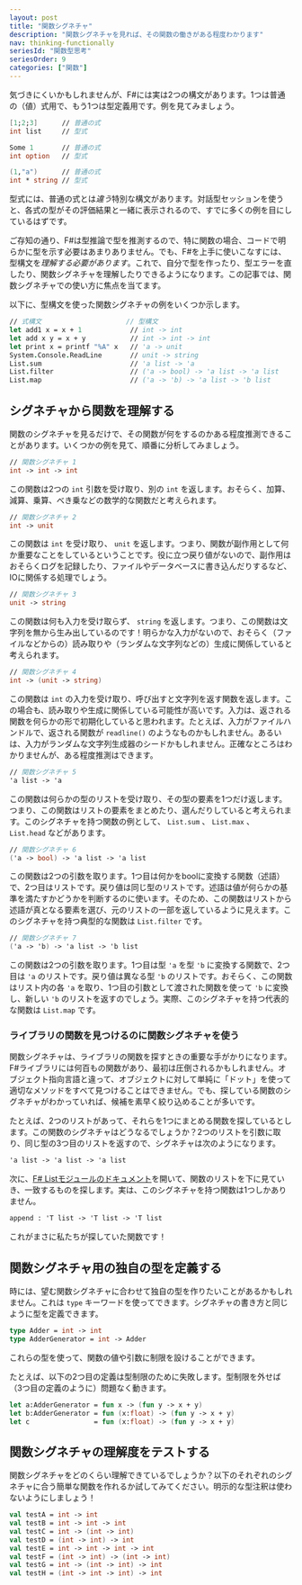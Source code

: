 ```yaml
---
layout: post
title: "関数シグネチャ"
description: "関数シグネチャを見れば、その関数の働きがある程度わかります"
nav: thinking-functionally
seriesId: "関数型思考"
seriesOrder: 9
categories: ["関数"]
---
```


気づきにくいかもしれませんが、F#には実は2つの構文があります。1つは普通の（値）式用で、もう1つは型定義用です。例を見てみましょう。

```fsharp
[1;2;3]      // 普通の式
int list     // 型式

Some 1       // 普通の式
int option   // 型式

(1,"a")      // 普通の式
int * string // 型式
```

型式には、普通の式とは*違う*特別な構文があります。対話型セッションを使うと、各式の型がその評価結果と一緒に表示されるので、すでに多くの例を目にしているはずです。

ご存知の通り、F#は型推論で型を推測するので、特に関数の場合、コードで明らかに型を示す必要はあまりありません。でも、F#を上手に使いこなすには、型構文を*理解する必要があります*。これで、自分で型を作ったり、型エラーを直したり、関数シグネチャを理解したりできるようになります。この記事では、関数シグネチャでの使い方に焦点を当てます。

以下に、型構文を使った関数シグネチャの例をいくつか示します。

```fsharp
// 式構文                     // 型構文
let add1 x = x + 1            // int -> int 
let add x y = x + y           // int -> int -> int
let print x = printf "%A" x   // 'a -> unit
System.Console.ReadLine       // unit -> string
List.sum                      // 'a list -> 'a
List.filter                   // ('a -> bool) -> 'a list -> 'a list
List.map                      // ('a -> 'b) -> 'a list -> 'b list
```

## シグネチャから関数を理解する

関数のシグネチャを見るだけで、その関数が何をするのかある程度推測できることがあります。いくつかの例を見て、順番に分析してみましょう。

```fsharp
// 関数シグネチャ 1
int -> int -> int
```

この関数は2つの `int` 引数を受け取り、別の `int` を返します。おそらく、加算、減算、乗算、べき乗などの数学的な関数だと考えられます。

```fsharp
// 関数シグネチャ 2
int -> unit
```

この関数は `int` を受け取り、 `unit` を返します。つまり、関数が副作用として何か重要なことをしているということです。役に立つ戻り値がないので、副作用はおそらくログを記録したり、ファイルやデータベースに書き込んだりするなど、IOに関係する処理でしょう。

```fsharp
// 関数シグネチャ 3
unit -> string
```

この関数は何も入力を受け取らず、 `string` を返します。つまり、この関数は文字列を無から生み出しているのです！明らかな入力がないので、おそらく（ファイルなどからの）読み取りや（ランダムな文字列などの）生成に関係していると考えられます。

```fsharp
// 関数シグネチャ 4
int -> (unit -> string)
```

この関数は `int` の入力を受け取り、呼び出すと文字列を返す関数を返します。この場合も、読み取りや生成に関係している可能性が高いです。入力は、返される関数を何らかの形で初期化していると思われます。たとえば、入力がファイルハンドルで、返される関数が `readline()` のようなものかもしれません。あるいは、入力がランダムな文字列生成器のシードかもしれません。正確なところはわかりませんが、ある程度推測はできます。

```fsharp
// 関数シグネチャ 5
'a list -> 'a 
```

この関数は何らかの型のリストを受け取り、その型の要素を1つだけ返します。つまり、この関数はリストの要素をまとめたり、選んだりしていると考えられます。このシグネチャを持つ関数の例として、 `List.sum` 、 `List.max` 、 `List.head` などがあります。

```fsharp
// 関数シグネチャ 6
('a -> bool) -> 'a list -> 'a list 
```

この関数は2つの引数を取ります。1つ目は何かをboolに変換する関数（述語）で、2つ目はリストです。戻り値は同じ型のリストです。述語は値が何らかの基準を満たすかどうかを判断するのに使います。そのため、この関数はリストから述語が真となる要素を選び、元のリストの一部を返しているように見えます。このシグネチャを持つ典型的な関数は `List.filter` です。

```fsharp
// 関数シグネチャ 7
('a -> 'b) -> 'a list -> 'b list
```

この関数は2つの引数を取ります。1つ目は型 `'a` を型 `'b` に変換する関数で、2つ目は `'a` のリストです。戻り値は異なる型 `'b` のリストです。おそらく、この関数はリスト内の各 `'a` を取り、1つ目の引数として渡された関数を使って `'b` に変換し、新しい `'b` のリストを返すのでしょう。実際、このシグネチャを持つ代表的な関数は `List.map` です。

### ライブラリの関数を見つけるのに関数シグネチャを使う

関数シグネチャは、ライブラリの関数を探すときの重要な手がかりになります。F#ライブラリには何百もの関数があり、最初は圧倒されるかもしれません。オブジェクト指向言語と違って、オブジェクトに対して単純に「ドット」を使って適切なメソッドをすべて見つけることはできません。でも、探している関数のシグネチャがわかっていれば、候補を素早く絞り込めることが多いです。

たとえば、2つのリストがあって、それらを1つにまとめる関数を探しているとします。この関数のシグネチャはどうなるでしょうか？2つのリストを引数に取り、同じ型の3つ目のリストを返すので、シグネチャは次のようになります。

```fsharp
'a list -> 'a list -> 'a list
```

次に、[F# Listモジュールのドキュメント](https://fsharp.github.io/fsharp-core-docs/reference/fsharp-collections-listmodule.html)を開いて、関数のリストを下に見ていき、一致するものを探します。実は、このシグネチャを持つ関数は1つしかありません。

```fsharp
append : 'T list -> 'T list -> 'T list 
```

これがまさに私たちが探していた関数です！

## 関数シグネチャ用の独自の型を定義する

時には、望む関数シグネチャに合わせて独自の型を作りたいことがあるかもしれません。これは `type` キーワードを使ってできます。シグネチャの書き方と同じように型を定義できます。

```fsharp
type Adder = int -> int
type AdderGenerator = int -> Adder
```

これらの型を使って、関数の値や引数に制限を設けることができます。

たとえば、以下の2つ目の定義は型制限のために失敗します。型制限を外せば（3つ目の定義のように）問題なく動きます。

```fsharp
let a:AdderGenerator = fun x -> (fun y -> x + y)
let b:AdderGenerator = fun (x:float) -> (fun y -> x + y)
let c                = fun (x:float) -> (fun y -> x + y)
```

## 関数シグネチャの理解度をテストする

関数シグネチャをどのくらい理解できているでしょうか？以下のそれぞれのシグネチャに合う簡単な関数を作れるか試してみてください。明示的な型注釈は使わないようにしましょう！

```fsharp
val testA = int -> int
val testB = int -> int -> int
val testC = int -> (int -> int)      
val testD = (int -> int) -> int
val testE = int -> int -> int -> int
val testF = (int -> int) -> (int -> int)
val testG = int -> (int -> int) -> int
val testH = (int -> int -> int) -> int
```
